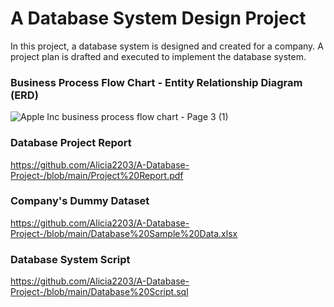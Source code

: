 # A Database System Design Project

In this project, a database system is designed and created for a company. A project plan is drafted and executed to implement the database system.

### Business Process Flow Chart - Entity Relationship Diagram (ERD)
![Apple Inc business process flow chart  - Page 3 (1)](https://user-images.githubusercontent.com/69787181/187062034-890bcc07-2ba5-45d8-a1e9-48dc91e4dadc.png)

### Database Project Report
https://github.com/Alicia2203/A-Database-Project-/blob/main/Project%20Report.pdf

### Company's Dummy Dataset
https://github.com/Alicia2203/A-Database-Project-/blob/main/Database%20Sample%20Data.xlsx

### Database System Script
https://github.com/Alicia2203/A-Database-Project-/blob/main/Database%20Script.sql
